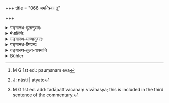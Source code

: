 +++
title = "066 अमन्त्रिका तु"

+++

<details><summary>गङ्गानथ-मूलानुवादः</summary>

For females, this whole series should be performed at the right time and in the proper order, for the purpose of sanctifying the body; but without the Vedic formulas—(66)
</details>

<details><summary>मेधातिथिः</summary>

**इयम् आवृद् अशेषतः स्त्रीणाम् अमन्त्रिका कार्या** । जातकर्मण आरभ्य **इयं** संस्काराणाम् **आवृत्** परिपाठी । सेतिकर्तव्यताकः संस्कारकलाप इति यावत् । **संस्कारार्थं** शुद्ध्यर्थं **शरीरस्य** पुंसाम् इव[^२२७] स्त्रीणाम् अपि प्रयोजनम् आह । **यथाकालम्** । यस्मिन् काले यः संस्कार उक्तस् तं कालम् अनतिक्रम्य । पदार्थानतिवृत्तौ "यथासादृश्ये" (पाण् २.१.७) अव्ययीभावः । एवं क्रमे ऽपि द्रष्टव्यम् । मन्त्रमात्ररहिताया आवृतो विहितत्वाद् अयथाकालक्रमप्राप्तिर् एव नास्तीत्य् अतो[^२२८] निषेधो नित्यानुवादो वृत्तपूरणार्थः । एतावद् विवक्षितं स्त्रीणां चैते अमन्त्रका इति ॥ २.६६ ॥


[^२२८]:
     J: nāsti | atyato


[^२२७]:
     M G 1st ed.: pauṃsnam eva

_पूर्वेणावृद्वचनेन जातकर्मादिवद् उपनयने ऽप्य् अमन्त्रके प्राप्ते_[^२२९]_ तन्निवृत्त्यर्त्यम् आरभ्यते ।_


[^२२९]:
     M G 1st ed. add: tadāpattivacanaṃ vivāhasya; this is included in the third sentence of the commentary.
</details>

<details><summary>गङ्गानथ-भाष्यानुवादः</summary>

‘*This whole series*’ should be done for females, without the recitation of Vedic formulas.—‘*Series*’ stands for the entire body of sacraments, beginning with the ‘Birth-rites,’ along with all the acts that constitute their procedure.

‘*For the purpose of sanctifying*’—*i.e*., purifying This means that the purpose of the sacraments in the case of females that is the same as that in that of males.

‘*At the proper time*,’—*i.e*., without letting that time pass which has been prescribed for the several sacraments. The term ‘*yathā*’ here signifies *non-transgression*, and hence, not signifying ‘similarity,’ it is compounded according to Pāṇini 2.1.7.

The same explanation applies to the compound ‘*yathā-kramam*’ also.

In as much as the text has distinctly asserted that it is only the reciting of Vedic formulas that may be omitted, there could be no idea of the sacraments (for females) being performed at a time, or in an order, other than the prescribed ones; so that the prohibition of other times and another order should be taken as merely describing what is already known, and as added only for the purpose of filling up the metre. All that is really meant by the text is that for females the sacraments should be performed without the Vedic formulas.

The ‘series’ spoken of above would imply that like the ‘Birth-rite’ and the other ceremonies, the ‘Initiatory ceremony’ also should be performed for females; with a view to preclude this idea, the Text adds—
</details>

<details><summary>गङ्गानथ-टिप्पन्यः</summary>

This verse is quoted in *Smṛtitattva* (p. 926);—in *Madanapārijāta* (p.
362), where *āvṛt* is explained as *jātakarmādikriyā*; and *yathākramam*
is to taken to mean that there should ho no deviation from the exact
order of sequence—such deviation necessitating expiation;—in
*Nirṇayasindhu* (p. 188);—and in *Aparārka* (p. 30), which explains
*āvṛt* as ‘*kriyā*’, act, rite;—‘*aśeṣtaḥ*’ as along with all details’,
and ‘*yathākramam*’ as meaning that the order of the sacraments should
not be disturbed or else the *Sarvaprāyaścitta* has to be performed.’

It is quoted in *Vīramitrodaya* (Saṃskāra, at several places, on pages
194, 255, 278, 317 and 403). On p. 194, ‘āvṛt’ is explained as
*jātakarmādikriyā*; and on the term ‘*amantrikā*’ it is added that what
this interdicts is the use of only those *mantras* that pertain to the
*primary* acts of eating butter, honey and the rest, and not the use of
the *subsidiary* mantras; and this conclusion is in accordance with the
principle enunciated in *Mīmāṃsā Sutra* 3.8. 34-35, where it is declared
that the qualification of *upāṃśutva* (silence) pertains to only the
primary rite of the ‘*Ātharvaṇa Iṣṭis*’ and not to the subsidiary
ones.—On p. 255 the verse is quoted in support of the view that the rite
of *Niṣkramaṇa*, is to be performed in the case of the female baby
also.—Similarly on p. 278, it is quoted to show that the rite of
‘*Annprāśana*’ should be performed for the female baby.—On p. 317, it is
made to justify performance of the rite of ‘Tonsure’ for girls.—On page
403, it is quoted as laying down the performance of all the
sacraments—beginning from the *Jātakarma* and ending with the *Keśānta*;
whereby it is concluded that the *Upanayaṇa* also, for girls is to be
done ‘without mantras’; another view is noted, whereby the pronoun ‘this
‘*iyam* in Manu’s text is taken as standing only for the first five
sacraments, ending with Tonsure, so that *Upanayaṇa* and *Keśānta*
become excluded from the category. But this view is rejected; and in
answer to the argument that “in view of the declaration in the following
verse that for women *Marriage* constitutes *Upanayaṇa*, the pronoun
‘*iyam*’ in the present verse must exclude *Upanayaṇa*—it is pointed out
that all that the next verse means is that in the case of a person
following the opinion of another Smṛti and not performing the
*Upanayana* for his girl,—Marriage should be regarded as constituting
her *Upanayana*; and not that in all cases Marriage should take the
place of *Upanayana*. The conclusion is stated thus:—There are two kinds
of girls—‘*Brahmavādinī*’ and ‘*Sodyovodhū*’;—for the former there is
Upanayana, in the eighth year, vedic study, and ‘return’ (completion of
Vedic study) before puberty,—and marriage also before puberty; while for
the *Sodyovodhū*, there is *Upanayana* at the time of marriage, followed
by immediate ‘completion of study,’ which is followed immediately by
Marriage. But from the assertion in certain Smṛtis that there used to be
Upanayana for women in a ‘previous cycle,’ it seems that in the present
cycle, it is not to be performed. (Bee note on the next verse).

The above note regarding the two kinds of women is based on a passage in
Hārīta Smṛti (quoted in *Madanapārijātā*, p. 37), which adds that all
this refers to another cycle. The exact words of Hārīta mean as
follows:—“There are two kinds of women—Brahmavādinī and Sadyovadhū; for
the former, there are Upanayana, fire-laying, vedic study in the house
itself and also alms-begging; while for the latter, when the time of
marriage arrives, Upanayana should be performed somehow and then
marriage.”

This verse is quoted in *Nṛsiṃhaprasāda* (Saṃskāra, p. 400);—and in
*Smṛticandrikā* (Saṃskāra, p. 00) which explains ‘*āvṛt*’ as meaning the
Jātakarma and other rites, and adds that this implies that none of the
rites is to be omitted for the women.
</details>

<details><summary>गङ्गानथ-तुल्य-वाक्यानि</summary>

*Viṣṇu-Smṛti*, 27.13.—‘The same rites for women are done without
mantras.’

*Yājñavalkya*, 1.13.—‘These rites for women are to be performed
silently, but Marriage is to be with manteras.’

*Āśvalāyana-Gṛhyasūtra*, 15 (16.7)—1.2.—‘For the girl, the Āvṛta only’
\[‘āvṛta’ standing for the Jātakarma and other rites\],

*Gobhila-Gṛhyasūtra* (Vīramitrodaya-Samskāra, p. 191).—‘For women, these
rites are to be performed silently, but the Homa is to be done with
mantras.’

*Śaunaka* (Do., p. 278).—‘All this rite is to be performed for the girl,
without mantras.’

*Āśvalāyana-Smṛti* (Do., p. 278).—‘The rites beginning with the
Jātakarma and ending with Tonsure are to be done for women, without
mantras; but even in Tonsure, the Homa is to be done with mantras.’
</details>

<details><summary>Bühler</summary>

066	This whole series (of ceremonies) must be performed for females (also), in order to sanctify the body, at the proper time and in the proper order, but without (the recitation of) sacred texts.
</details>
